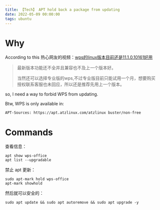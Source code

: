 ```yaml
---
title: 【Tech】 APT hold back a package from updating
date: 2022-05-09 00:00:00
tags: ubuntu
---
```


# Why

According to this 热心网友的视频：[wps的linux版本目前还是11.1.0.10161好用
](https://www.bilibili.com/video/av935616825/)

> 最新版本功能还不全并且兼容也不及上一个版本好。
> 
> 当然还可以选择专业版的wps,不过专业版目前只能试用一个月，想要购买授权联系客服也未回应，所以还是推荐先用上一个版本。

so, I need a way to forbid WPS from updating. 

Btw, WPS is only available in:

    APT-Sources: https://apt.atzlinux.com/atzlinux buster/non-free

# Commands

查看信息：

    apt show wps-office
    apt list --upgradable

禁止 apt 更新：

    sudo apt-mark hold wps-office
    apt-mark showhold

然后就可以安全的：

    sudo apt update && sudo apt autoremove && sudo apt upgrade -y
